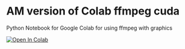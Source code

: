 # AM version of Colab ffmpeg cuda
Python Notebook for Google Colab for using ffmpeg with graphics

[![Open In Colab](https://colab.research.google.com/assets/colab-badge.svg)](https://colab.research.google.com/notebooks/basic_features_overview.ipynb)
